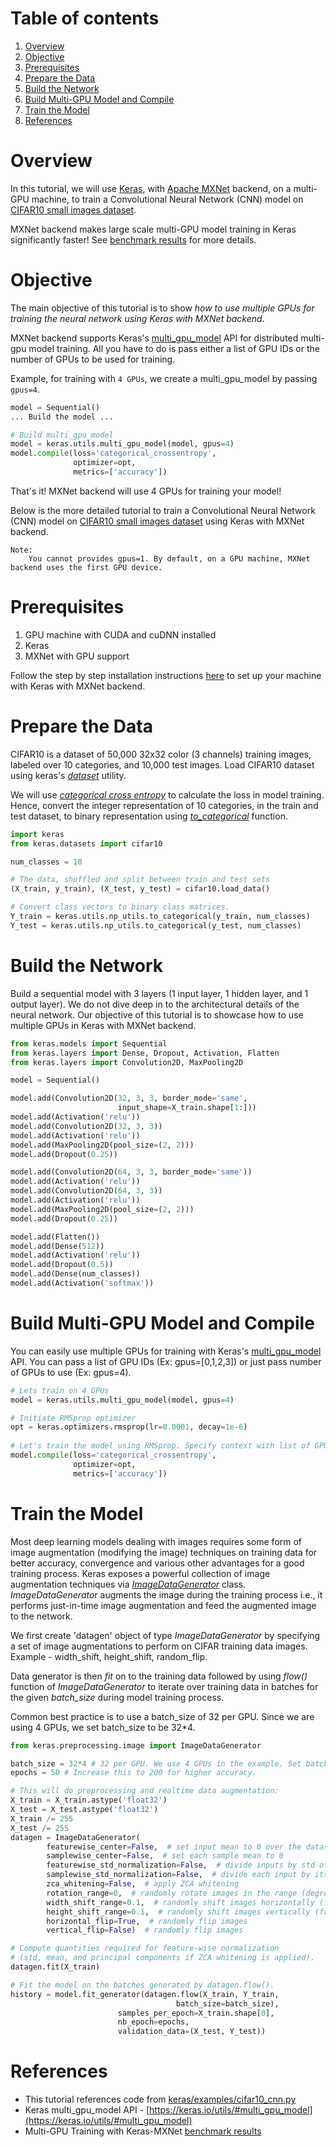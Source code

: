 # Table of contents

1. [Overview](#overview)
2. [Objective](#objective)
3. [Prerequisites](#prerequisites)
4. [Prepare the Data](#prepare-the-data)
5. [Build the Network](#build-the-network)
6. [Build Multi-GPU Model and Compile](#build-multi-gpu-model-and-compile)
7. [Train the Model](#train-the-model)
8. [References](#references)

# Overview

In this tutorial, we will use [Keras](https://keras.io/), with [Apache MXNet](https://mxnet.incubator.apache.org/) backend, on a multi-GPU machine, to train a Convolutional Neural Network (CNN) model on [CIFAR10 small images dataset](https://www.cs.toronto.edu/~kriz/cifar.html).

MXNet backend makes large scale multi-GPU model training in Keras significantly faster! See [benchmark results](../../benchmark/README.md) for more details.

# Objective

The main objective of this tutorial is to show *how to use multiple GPUs for training the neural network using Keras with MXNet backend*.

MXNet backend supports Keras's [multi_gpu_model](https://keras.io/utils/#multi_gpu_model) API for distributed multi-gpu model training. All you have to do is pass either a list of GPU IDs or the number of GPUs to be used for training.

Example, for training with `4 GPUs`, we create a multi_gpu_model by passing `gpus=4`.

```python
model = Sequential()
... Build the model ...

# Build multi_gpu_model
model = keras.utils.multi_gpu_model(model, gpus=4)
model.compile(loss='categorical_crossentropy',
              optimizer=opt,
              metrics=['accuracy'])
```


That's it! MXNet backend will use 4 GPUs for training your model!

Below is the more detailed tutorial to train a Convolutional Neural Network (CNN) model on [CIFAR10 small images dataset](https://www.cs.toronto.edu/~kriz/cifar.html) using Keras with MXNet backend.

```
Note:
    You cannot provides gpus=1. By default, on a GPU machine, MXNet backend uses the first GPU device.

```
# Prerequisites

1. GPU machine with CUDA and cuDNN installed
2. Keras
3. MXNet with GPU support

Follow the step by step installation instructions [here](installation.md#12-gpu-setup) to set up your machine with Keras with MXNet backend.

# Prepare the Data

CIFAR10 is a dataset of 50,000 32x32 color (3 channels) training images, labeled over 10 categories, and 10,000 test images. Load CIFAR10 dataset using keras's [*dataset*](https://keras.io/datasets/#cifar10-small-image-classification) utility.

We will use [*categorical cross entropy*](https://keras.io/losses/#categorical_crossentropy) to calculate the loss in model training. Hence, convert the integer representation of 10 categories, in the train and test dataset, to binary representation using [*to_categorical*](https://keras.io/utils/#to_categorical) function. 

```python
import keras
from keras.datasets import cifar10

num_classes = 10

# The data, shuffled and split between train and test sets
(X_train, y_train), (X_test, y_test) = cifar10.load_data()

# Convert class vectors to binary class matrices.
Y_train = keras.utils.np_utils.to_categorical(y_train, num_classes)
Y_test = keras.utils.np_utils.to_categorical(y_test, num_classes)
```

# Build the Network

Build a sequential model with 3 layers (1 input layer, 1 hidden layer, and 1 output layer). We do not dive deep in to the architectural details of the neural network. Our objective of this tutorial is to showcase how to use multiple GPUs in Keras with MXNet backend.

```python
from keras.models import Sequential
from keras.layers import Dense, Dropout, Activation, Flatten
from keras.layers import Convolution2D, MaxPooling2D

model = Sequential()

model.add(Convolution2D(32, 3, 3, border_mode='same',
                        input_shape=X_train.shape[1:]))
model.add(Activation('relu'))
model.add(Convolution2D(32, 3, 3))
model.add(Activation('relu'))
model.add(MaxPooling2D(pool_size=(2, 2)))
model.add(Dropout(0.25))

model.add(Convolution2D(64, 3, 3, border_mode='same'))
model.add(Activation('relu'))
model.add(Convolution2D(64, 3, 3))
model.add(Activation('relu'))
model.add(MaxPooling2D(pool_size=(2, 2)))
model.add(Dropout(0.25))

model.add(Flatten())
model.add(Dense(512))
model.add(Activation('relu'))
model.add(Dropout(0.5))
model.add(Dense(num_classes))
model.add(Activation('softmax'))
```
# Build Multi-GPU Model and Compile

You can easily use multiple GPUs for training with Keras's [multi_gpu_model](https://keras.io/utils/#multi_gpu_model) API. You can pass a list of GPU IDs (Ex: gpus=[0,1,2,3]) or just pass number of GPUs to use (Ex: gpus=4). 

```python
# Lets train on 4 GPUs
model = keras.utils.multi_gpu_model(model, gpus=4)

# Initiate RMSprop optimizer
opt = keras.optimizers.rmsprop(lr=0.0001, decay=1e-6)
  
# Let's train the model using RMSprop. Specify context with list of GPU IDs to be used during training.
model.compile(loss='categorical_crossentropy',
              optimizer=opt,
              metrics=['accuracy'])
```

# Train the Model

Most deep learning models dealing with images requires some form of image augmentation (modifying the image) techniques on training data for better accuracy, convergence and various other advantages for a good training process. Keras exposes a powerful collection of image augmentation techniques via *[ImageDataGenerator](https://keras.io/preprocessing/image/#imagedatagenerator)* class. *ImageDataGenerator* augments the image during the training process i.e., it performs just-in-time image augmentation and feed the augmented image to the network.

We first create 'datagen' object of type *ImageDataGenerator* by specifying a set of image augmentations to perform on CIFAR training data images. Example - width_shift, height_shift, random_flip.

Data generator is then *fit* on to the training data followed by using *flow()* function of *ImageDataGenerator* to iterate over training data in batches for the given *batch_size* during model training process.

Common best practice is to use a batch_size of 32 per GPU. Since we are using 4 GPUs, we set batch_size to be 32*4.
```python
from keras.preprocessing.image import ImageDataGenerator

batch_size = 32*4 # 32 per GPU. We use 4 GPUs in the example. Set batch_size to 32*4.
epochs = 50 # Increase this to 200 for higher accuracy.

# This will do preprocessing and realtime data augmentation:
X_train = X_train.astype('float32')
X_test = X_test.astype('float32')
X_train /= 255
X_test /= 255
datagen = ImageDataGenerator(
        featurewise_center=False,  # set input mean to 0 over the dataset
        samplewise_center=False,  # set each sample mean to 0
        featurewise_std_normalization=False,  # divide inputs by std of the dataset
        samplewise_std_normalization=False,  # divide each input by its std
        zca_whitening=False,  # apply ZCA whitening
        rotation_range=0,  # randomly rotate images in the range (degrees, 0 to 180)
        width_shift_range=0.1,  # randomly shift images horizontally (fraction of total width)
        height_shift_range=0.1,  # randomly shift images vertically (fraction of total height)
        horizontal_flip=True,  # randomly flip images
        vertical_flip=False)  # randomly flip images

# Compute quantities required for feature-wise normalization
# (std, mean, and principal components if ZCA whitening is applied).
datagen.fit(X_train)

# Fit the model on the batches generated by datagen.flow().
history = model.fit_generator(datagen.flow(X_train, Y_train,
                                     batch_size=batch_size),
                        samples_per_epoch=X_train.shape[0],
                        nb_epoch=epochs,
                        validation_data=(X_test, Y_test))
```

# References
* This tutorial references code from [keras/examples/cifar10_cnn.py](https://github.com/awslabs/keras-apache-mxnet/blob/master/examples/cifar10_cnn.py)
* Keras multi_gpu_model API - [https://keras.io/utils/#multi_gpu_model](https://keras.io/utils/#multi_gpu_model)
* Multi-GPU Training with Keras-MXNet [benchmark results](../../benchmark/README.md)
